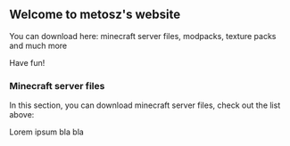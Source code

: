 ## Welcome to metosz's website

You can download here:
minecraft server files, modpacks, texture packs and much more

Have fun! 

### Minecraft server files

In this section, you can download minecraft server files, check out the list above:

Lorem ipsum bla bla
